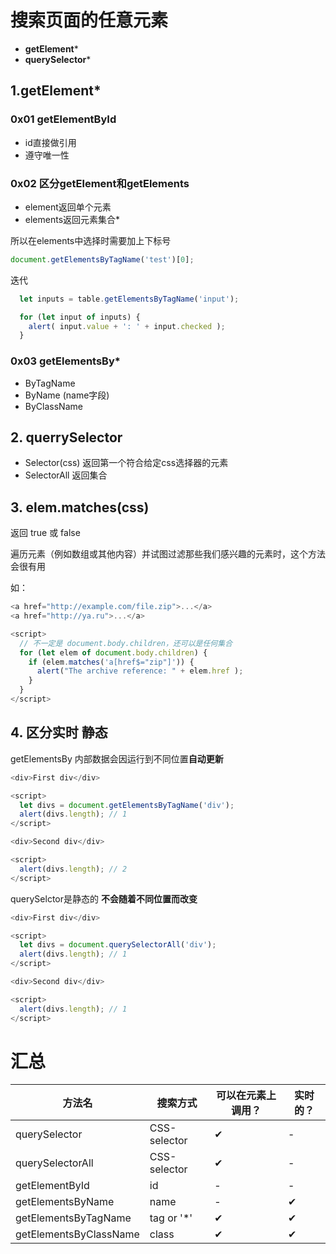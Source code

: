 # 搜索页面的任意元素
* **getElement***
* **querySelector***
## 1.**getElement***
### 0x01 **getElementById**
* id直接做引用
* 遵守唯一性
### 0x02 **区分getElement和getElements**
* element返回单个元素 
* elements返回元素集合*

所以在elements中选择时需要加上下标号
```js
document.getElementsByTagName('test')[0];
```
迭代
```js
  let inputs = table.getElementsByTagName('input');

  for (let input of inputs) {
    alert( input.value + ': ' + input.checked );
  }
```
### 0x03 **getElementsBy***
* ByTagName
* ByName  (name字段)
* ByClassName
## 2. **querrySelector**
* Selector(css) 返回第一个符合给定css选择器的元素
* SelectorAll 返回集合
## 3. **elem.matches(css)**
返回 true 或 false

遍历元素（例如数组或其他内容）并试图过滤那些我们感兴趣的元素时，这个方法会很有用

如：
```js
<a href="http://example.com/file.zip">...</a>
<a href="http://ya.ru">...</a>

<script>
  // 不一定是 document.body.children，还可以是任何集合
  for (let elem of document.body.children) {
    if (elem.matches('a[href$="zip"]')) {
      alert("The archive reference: " + elem.href );
    }
  }
</script>
```
## 4. **区分实时 静态**
getElementsBy 内部数据会因运行到不同位置**自动更新**
```js
<div>First div</div>

<script>
  let divs = document.getElementsByTagName('div');
  alert(divs.length); // 1
</script>

<div>Second div</div>

<script>
  alert(divs.length); // 2
</script>
```

querySelctor是静态的 **不会随着不同位置而改变**
```js
<div>First div</div>

<script>
  let divs = document.querySelectorAll('div');
  alert(divs.length); // 1
</script>

<div>Second div</div>

<script>
  alert(divs.length); // 1
</script>
```
# 汇总
|方法名 |搜索方式|	可以在元素上调用？|	实时的？|
|-------|-------|--------------------|------  |
|querySelector|	CSS-selector|	✔|	-     |
|querySelectorAll|	CSS-selector|	✔|     -|
|getElementById	|id|	-|	-|
|getElementsByName|	name|	-|	✔|
|getElementsByTagName|	tag or '*'|	✔	|✔|
|getElementsByClassName	|class	|✔	|✔|
